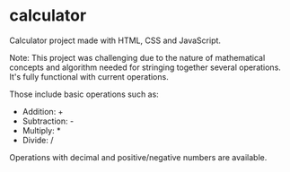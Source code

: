 # calculator
Calculator project made with HTML, CSS and JavaScript.

Note: This project was challenging due to the nature of mathematical concepts and algorithm needed for stringing together several operations.
It's fully functional with current operations. 

Those include basic operations such as:

- Addition: +
- Subtraction: -
- Multiply: *
- Divide: /

Operations with decimal and positive/negative numbers are available.
